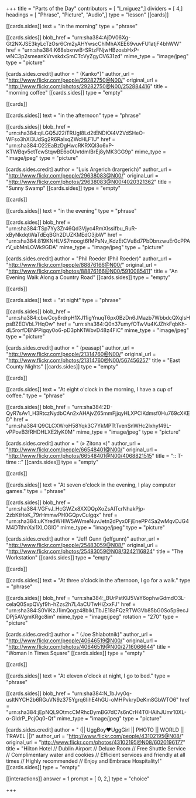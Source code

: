 +++
title = "Parts of the Day"
contributors = [ "l_miguez",]
dividers = [ 4,]
headings = [ "Phrase", "Picture", "Audio",]
type = "lesson"
[[cards]]

[[cards.sides]]
text = "in the morning"
type = "phrase"

[[cards.sides]]
blob_href = "urn:sha384:AjDV06Xg-Gt2NXJSE3kyLcTzOsr6Cm2yAHYwscChlMhAXEE69vuvFU1atjF4bhWW"
href = "urn:sha384:K68sbxnwB-SRtzFNjwHBzosbHxP-wNC3p2smeankVrvskdxSmCTcVyZgyOV631zd"
mime_type = "image/jpeg"
type = "picture"

[cards.sides.credit]
author = " (Kanko*)"
author_url = "http://www.flickr.com/people/29282750@N00/"
original_url = "http://www.flickr.com/photos/29282750@N00/252884416"
title = "morning coffee"
[[cards.sides]]
type = "empty"

[[cards]]

[[cards.sides]]
text = "in the afternoon"
type = "phrase"

[[cards.sides]]
blob_href = "urn:sha384:qiLGQ5J22iTRUgI8Ld2tENDKX4V2VdSHeO-WFso3hXl3UdSg2R6RaIxqZWcHLF1U"
href = "urn:sha384:O22EaBzDgHwcRKRXQl3o6xP-KTWBqv5ctTcwStqwBE6o0UvtdmIBrEj8yMK3GG9p"
mime_type = "image/jpeg"
type = "picture"

[cards.sides.credit]
author = "Luis Argerich (lrargerich)"
author_url = "http://www.flickr.com/people/29638083@N00/"
original_url = "http://www.flickr.com/photos/29638083@N00/4020321362"
title = "Sunny Swamp"
[[cards.sides]]
type = "empty"

[[cards]]

[[cards.sides]]
text = "in the evening"
type = "phrase"

[[cards.sides]]
blob_href = "urn:sha384:TSp7Yy3Zr46Qd3Vjyc4RmXlssifbu_RuR-xByNkdqtWaTdEqBGh2DUZKMEdO3jbW"
href = "urn:sha384:819KNHLVS7moogt6fMPsNv_KdzEtCVuBd7PbDbnzwuEr0cPPArV_ubMnLOWk9GDA"
mime_type = "image/jpeg"
type = "picture"

[cards.sides.credit]
author = "Phil Roeder (Phil Roeder)"
author_url = "http://www.flickr.com/people/88876166@N00/"
original_url = "http://www.flickr.com/photos/88876166@N00/5910085411"
title = "An Evening Walk Along a Country Road"
[[cards.sides]]
type = "empty"

[[cards]]

[[cards.sides]]
text = "at night"
type = "phrase"

[[cards.sides]]
blob_href = "urn:sha384:cbwCoy8rdrpH1XJ11igYnuqT6px0BzDn6JMazb7WbbdcQXqIsHpsBZEOVbL7HqOw"
href = "urn:sha384:Q0n37umyfOTwVu4KJZhkFqbKh-dL5rorfDBNPPigqy0o6-pD3phK1WbvD48z4FiC"
mime_type = "image/jpeg"
type = "picture"

[cards.sides.credit]
author = " (peasap)"
author_url = "http://www.flickr.com/people/21314760@N00/"
original_url = "http://www.flickr.com/photos/21314760@N00/567456257"
title = "East County Nights"
[[cards.sides]]
type = "empty"

[[cards]]

[[cards.sides]]
text = "At eight o'clock in the morning, I have a cup of coffee."
type = "phrase"

[[cards.sides]]
blob_href = "urn:sha384:2D-QyR7sAv1_H3RtczNydbCAn2xAHAjvZ65mmFjjqyHLXPCIKdmsf0Hu769cXKED"
href = "urn:sha384:Q9CLCXWroH58Yqk3C7YkMPTtTvenSnWHc2Ixhyf49L-vPPovB3fRHDHLXE2lyK0M"
mime_type = "image/jpeg"
type = "picture"

[cards.sides.credit]
author = " (» Zitona «)"
author_url = "http://www.flickr.com/people/66548401@N00/"
original_url = "http://www.flickr.com/photos/66548401@N00/4068821515"
title = ":: T-time ::"
[[cards.sides]]
type = "empty"

[[cards]]

[[cards.sides]]
text = "At seven o'clock in the evening, I play computer games."
type = "phrase"

[[cards.sides]]
blob_href = "urn:sha384:VGFvJ_HcGWZx8XXDQpXoZsAITcrNhakPjp-2zbKtHoK_79rHmmwPH0GQpvCulgqx"
href = "urn:sha384:uKYredWHIW5AWmeNuvJetn2dPyx0FjEnePP4Sa2wMqvDJG4M4DTthnXai1XLCGIO"
mime_type = "image/jpeg"
type = "picture"

[cards.sides.credit]
author = "Jeff Gunn (jeffgunn)"
author_url = "http://www.flickr.com/people/25483059@N08/"
original_url = "http://www.flickr.com/photos/25483059@N08/3242116824"
title = "The Workstation"
[[cards.sides]]
type = "empty"

[[cards]]

[[cards.sides]]
text = "At three o'clock in the afternoon, I go for a walk."
type = "phrase"

[[cards.sides]]
blob_href = "urn:sha384:_BUrPstKlJ5VaY6ophwGdmdO3L-celaQ0SxpQVyf9h-hZzs2h7L4aCUTwHiZxxFJ"
href = "urn:sha384:S0ViKzJ1imQogz48bIkLTbJE18aFQzRTWGVb85bG0So5p9ecJDPj5AVgmKRgc8im"
mime_type = "image/jpeg"
rotation = "270"
type = "picture"

[cards.sides.credit]
author = " (Joe Shlabotnik)"
author_url = "http://www.flickr.com/people/40646519@N00/"
original_url = "http://www.flickr.com/photos/40646519@N00/2716066644"
title = "Woman In Times Square"
[[cards.sides]]
type = "empty"

[[cards]]

[[cards.sides]]
text = "At eleven o'clock at night, I go to bed."
type = "phrase"

[[cards.sides]]
blob_href = "urn:sha384:N_1bJvy0q-usltNYCH2b6RGuVN9z375Ygrq6IihE4hGU-oMHPvkryDeKm8GbWTO6"
href = "urn:sha384:jEpNQL9OtmcCMRhcDymBG7dC7s6nCrH4T0HAihJUmr10XL-o-GIdrP_PcjOq0-Qt"
mime_type = "image/jpeg"
type = "picture"

[cards.sides.credit]
author = " (|| UggBoy♥UggGirl || PHOTO || WORLD || TRAVEL ||)"
author_url = "http://www.flickr.com/people/43102195@N08/"
original_url = "http://www.flickr.com/photos/43102195@N08/6020196177"
title = "Hilton Hotel // Dublin Airport // Deluxe Room // Free Shuttle Service // Complimentary water and cookies // Efficient services and friendly at all times // Highly recommended // Enjoy and Embrace Hospitality!"
[[cards.sides]]
type = "empty"

[[interactions]]
answer = 1
prompt = [ 0, 2,]
type = "choice"

+++
